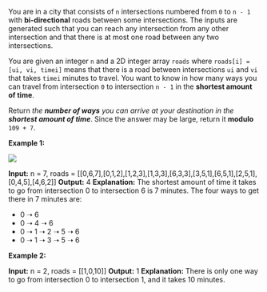 You are in a city that consists of  `n`  intersections numbered from  `0`  to  `n - 1`  with  **bi-directional**  roads between some intersections. The inputs are generated such that you can reach any intersection from any other intersection and that there is at most one road between any two intersections.

You are given an integer  `n`  and a 2D integer array  `roads`  where  `roads[i] = [ui, vi, timei]`  means that there is a road between intersections  `ui`  and  `vi`  that takes  `timei`  minutes to travel. You want to know in how many ways you can travel from intersection  `0`  to intersection  `n - 1`  in the  **shortest amount of time**.

Return  _the  **number of ways**  you can arrive at your destination in the  **shortest amount of time**_. Since the answer may be large, return it  **modulo**  `109 + 7`.

**Example 1:**

![](https://assets.leetcode.com/uploads/2025/02/14/1976_corrected.png)

**Input:** n = 7, roads = [[0,6,7],[0,1,2],[1,2,3],[1,3,3],[6,3,3],[3,5,1],[6,5,1],[2,5,1],[0,4,5],[4,6,2]]
**Output:** 4
**Explanation:** The shortest amount of time it takes to go from intersection 0 to intersection 6 is 7 minutes.
The four ways to get there in 7 minutes are:
- 0 ➝ 6
- 0 ➝ 4 ➝ 6
- 0 ➝ 1 ➝ 2 ➝ 5 ➝ 6
- 0 ➝ 1 ➝ 3 ➝ 5 ➝ 6

**Example 2:**

**Input:** n = 2, roads = [[1,0,10]]
**Output:** 1
**Explanation:** There is only one way to go from intersection 0 to intersection 1, and it takes 10 minutes.
